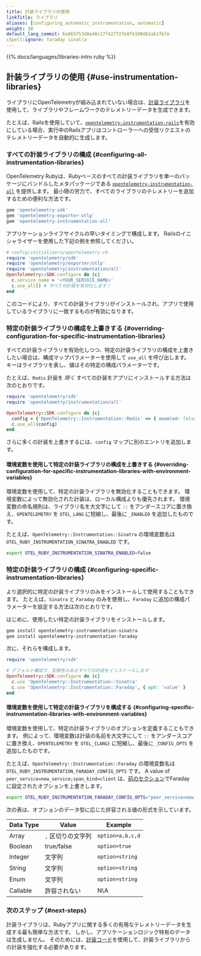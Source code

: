 ```yaml
---
title: 計装ライブラリの使用
linkTitle: ライブラリ
aliases: [configuring_automatic_instrumentation, automatic]
weight: 30
default_lang_commit: 6a865f53d8e40c17f42772fb8fb100d62a61fb7e
cSpell:ignore: faraday sinatra
---
```


{{% docs/languages/libraries-intro ruby %}}

## 計装ライブラリの使用 {#use-instrumentation-libraries}

ライブラリにOpenTelemetryが組み込まれていない場合は、[計装ライブラリ](/docs/specs/otel/glossary/#instrumentation-library)を使用して、ライブラリやフレームワークのテレメトリーデータを生成できます。

たとえば、Railsを使用していて、[`opentelemetry-instrumentation-rails`](https://rubygems.org/gems/opentelemetry-instrumentation-rails/)を有効にしている場合、実行中のRailsアプリはコントローラーへの受信リクエストのテレメトリーデータを自動的に生成します。

### すべての計装ライブラリの構成 {#configuring-all-instrumentation-libraries}

OpenTelemetry Rubyは、Rubyベースのすべての計装ライブラリを単一のパッケージにバンドルしたメタパッケージである [`opentelemetry-instrumentation-all`](https://rubygems.org/gems/opentelemetry-instrumentation-all) を提供します。
最小限の労力で、すべてのライブラリのテレメトリーを追加するための便利な方法です。

```sh
gem 'opentelemetry-sdk'
gem 'opentelemetry-exporter-otlp'
gem 'opentelemetry-instrumentation-all'
```

アプリケーションライフサイクルの早いタイミングで構成します。
Railsのイニシャライザーを使用した下記の例を参照してください。

```ruby
# config/initializers/opentelemetry.rb
require 'opentelemetry/sdk'
require 'opentelemetry/exporter/otlp'
require 'opentelemetry/instrumentation/all'
OpenTelemetry::SDK.configure do |c|
  c.service_name = '<YOUR_SERVICE_NAME>'
  c.use_all() # すべての計装を有効化します！
end
```

このコードにより、すべての計装ライブラリがインストールされ、アプリで使用しているライブラリに一致するものが有効になります。

### 特定の計装ライブラリの構成を上書きする {#overriding-configuration-for-specific-instrumentation-libraries}

すべての計装ライブラリを有効化しつつ、特定の計装ライブラリの構成を上書きしたい場合は、構成マップパラメーターを使用して `use_all` を呼び出します。
キーはライブラリを表し、値はその特定の構成パラメーターです。

たとえば、`Redis` 計装を _除く_ すべての計装をアプリにインストールする方法は次のとおりです。

```ruby
require 'opentelemetry/sdk'
require 'opentelemetry/instrumentation/all'

OpenTelemetry::SDK.configure do |c|
  config = {'OpenTelemetry::Instrumentation::Redis' => { enabled: false }}
  c.use_all(config)
end
```

さらに多くの計装を上書きするには、`config` マップに別のエントリを追加します。

#### 環境変数を使用して特定の計装ライブラリの構成を上書きする {#overriding-configuration-for-specific-instrumentation-libraries-with-environment-variables}

環境変数を使用して、特定の計装ライブラリを無効化することもできます。
環境変数によって無効化された計装は、ローカル構成よりも優先されます。
環境変数の命名規則は、ライブラリ名を大文字にして `::` をアンダースコアに置き換え、`OPENTELEMETRY` を `OTEL_LANG` に短縮し、最後に `_ENABLED` を追加したものです。

たとえば、`OpenTelemetry::Instrumentation::Sinatra` の環境変数名は `OTEL_RUBY_INSTRUMENTATION_SINATRA_ENABLED` です。

```bash
export OTEL_RUBY_INSTRUMENTATION_SINATRA_ENABLED=false
```

### 特定の計装ライブラリの構成 {#configuring-specific-instrumentation-libraries}

より選択的に特定の計装ライブラリのみをインストールして使用することもできます。
たとえば、`Sinatra` と `Faraday` のみを使用し、`Faraday` に追加の構成パラメーターを設定する方法は次のとおりです。

はじめに、使用したい特定の計装ライブラリをインストールします。

```sh
gem install opentelemetry-instrumentation-sinatra
gem install opentelemetry-instrumentation-faraday
```

次に、それらを構成します。

```ruby
require 'opentelemetry/sdk'

# デフォルト構成で、互換性のあるすべての計装をインストールします
OpenTelemetry::SDK.configure do |c|
  c.use 'OpenTelemetry::Instrumentation::Sinatra'
  c.use 'OpenTelemetry::Instrumentation::Faraday', { opt: 'value' }
end
```

#### 環境変数を使用して特定の計装ライブラリを構成する {#configuring-specific-instrumentation-libraries-with-environment-variables}

環境変数を使用して、特定の計装ライブラリのオプションを定義することもできます。
例によって、環境変数は計装の名前を大文字にして `::` をアンダースコアに置き換え、`OPENTELEMETRY` を `OTEL_{LANG}` に短縮し、最後に `_CONFIG_OPTS` を追加したものです。

たとえば、`OpenTelemetry::Instrumentation::Faraday` の環境変数名は `OTEL_RUBY_INSTRUMENTATION_FARADAY_CONFIG_OPTS` です。
A value of
`peer_service=new_service;span_kind=client` は、[前のセクション](#configuring-specific-instrumentation-libraries)でFaradayに設定されたオプションを上書きします。

```bash
export OTEL_RUBY_INSTRUMENTATION_FARADAY_CONFIG_OPTS="peer_service=new_service;span_kind=client"
```

次の表は、オプションのデータ型に応じた許容される値の形式を示しています。

| Data Type | Value              | Example          |
| --------- | ------------------ | ---------------- |
| Array     | `,` 区切りの文字列 | `option=a,b,c,d` |
| Boolean   | true/false         | `option=true`    |
| Integer   | 文字列             | `option=string`  |
| String    | 文字列             | `option=string`  |
| Enum      | 文字列             | `option=string`  |
| Callable  | 許容されない       | N\A              |

### 次のステップ {#next-steps}

計装ライブラリは、Rubyアプリに関する多くの有用なテレメトリーデータを生成する最も簡単な方法です。
しかし、アプリケーションロジック特有のデータは生成しません。
そのためには、[計装コード](../instrumentation)を使用して、計装ライブラリからの計装を強化する必要があります。
